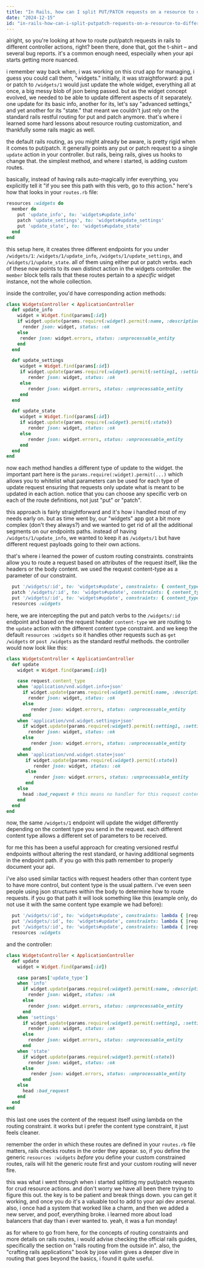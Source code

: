 ```yaml
---
title: "In Rails, how can I split PUT/PATCH requests on a resource to different actions?"
date: "2024-12-15"
id: "in-rails-how-can-i-split-putpatch-requests-on-a-resource-to-different-actions"
---
```


alright, so you're looking at how to route put/patch requests in rails to different controller actions, right? been there, done that, got the t-shirt – and several bug reports. it's a common enough need, especially when your api starts getting more nuanced.

i remember way back when, i was working on this crud app for managing, i guess you could call them, "widgets." initially, it was straightforward: a put or patch to `/widgets/1` would just update the whole widget, everything all at once, a big messy blob of json being passed. but as the widget concept evolved, we needed to be able to update different aspects of it separately. one update for its basic info, another for its, let's say "advanced settings," and yet another for its "state." that meant we couldn't just rely on the standard rails restful routing for put and patch anymore. that's where i learned some hard lessons about resource routing customization, and thankfully some rails magic as well.

the default rails routing, as you might already be aware, is pretty rigid when it comes to put/patch. it generally points any put or patch request to a single `update` action in your controller. but rails, being rails, gives us hooks to change that. the simplest method, and where i started, is adding custom routes.

basically, instead of having rails auto-magically infer everything, you explicitly tell it "if you see this path with this verb, go to *this* action." here's how that looks in your `routes.rb` file:

```ruby
resources :widgets do
  member do
    put 'update_info', to: 'widgets#update_info'
    patch 'update_settings', to: 'widgets#update_settings'
    put 'update_state', to: 'widgets#update_state'
  end
end
```

this setup here, it creates three different endpoints for you under `/widgets/1`: `/widgets/1/update_info`, `/widgets/1/update_settings`, and `/widgets/1/update_state`. all of them using either put or patch verbs. each of these now points to its own distinct action in the widgets controller. the `member` block tells rails that these routes pertain to a *specific* widget instance, not the whole collection.

inside the controller, you'd have corresponding action methods:

```ruby
class WidgetsController < ApplicationController
  def update_info
    widget = Widget.find(params[:id])
    if widget.update(params.require(:widget).permit(:name, :description))
      render json: widget, status: :ok
    else
     render json: widget.errors, status: :unprocessable_entity
    end
  end

  def update_settings
     widget = Widget.find(params[:id])
     if widget.update(params.require(:widget).permit(:setting1, :setting2))
        render json: widget, status: :ok
     else
        render json: widget.errors, status: :unprocessable_entity
     end
  end

  def update_state
     widget = Widget.find(params[:id])
     if widget.update(params.require(:widget).permit(:state))
        render json: widget, status: :ok
     else
        render json: widget.errors, status: :unprocessable_entity
     end
  end
end
```

now each method handles a different type of update to the widget. the important part here is the `params.require(:widget).permit(...)` which allows you to whitelist what parameters can be used for each type of update request ensuring that requests only update what is meant to be updated in each action. notice that you can choose any specific verb on each of the route definitions, not just "put" or "patch".

this approach is fairly straightforward and it's how i handled most of my needs early on. but as time went by, our "widgets" app got a bit more complex (don't they always?) and we wanted to get rid of all the additional segments on our endpoints paths. instead of having `/widgets/1/update_info`, we wanted to keep it as `/widgets/1` but have different request payloads going to their own actions.

that's where i learned the power of custom routing constraints. constraints allow you to route a request based on attributes of the request itself, like the headers or the body content. we used the request content-type as a parameter of our constraint.

```ruby
  put '/widgets/:id', to: 'widgets#update', constraints: { content_type: /application\/vnd\.widget\.info\+json/ }
  patch '/widgets/:id', to: 'widgets#update', constraints: { content_type: /application\/vnd\.widget\.settings\+json/ }
  put '/widgets/:id', to: 'widgets#update', constraints: { content_type: /application\/vnd\.widget\.state\+json/ }
  resources :widgets
```
here, we are intercepting the put and patch verbs to the `/widgets/:id` endpoint and based on the request header `content-type` we are routing to the `update` action with the different content type constraint. and we keep the default `resources :widgets` so it handles other requests such as `get /widgets` or `post /widgets` as the standard restful methods. the controller would now look like this:

```ruby
class WidgetsController < ApplicationController
  def update
    widget = Widget.find(params[:id])

    case request.content_type
    when 'application/vnd.widget.info+json'
      if widget.update(params.require(:widget).permit(:name, :description))
        render json: widget, status: :ok
      else
         render json: widget.errors, status: :unprocessable_entity
      end
    when 'application/vnd.widget.settings+json'
      if widget.update(params.require(:widget).permit(:setting1, :setting2))
        render json: widget, status: :ok
      else
         render json: widget.errors, status: :unprocessable_entity
      end
    when 'application/vnd.widget.state+json'
       if widget.update(params.require(:widget).permit(:state))
          render json: widget, status: :ok
       else
          render json: widget.errors, status: :unprocessable_entity
       end
    else
      head :bad_request # this means no handler for this request content type
    end
  end
end
```

now, the same `/widgets/1` endpoint will update the widget differently depending on the content type you send in the request. each different content type allows a different set of parameters to be received.

for me this has been a useful approach for creating versioned restful endpoints without altering the rest standard, or having additional segments in the endpoint path. if you go with this path remember to properly document your api.

i've also used similar tactics with request headers other than content type to have more control, but content type is the usual pattern. i've even seen people using json structures within the body to determine how to route requests. if you go that path it will look something like this (example only, do not use it with the same content type example we had before):

```ruby
  put '/widgets/:id', to: 'widgets#update', constraints: lambda { |request| request.params['update_type'] == 'info' }
  put '/widgets/:id', to: 'widgets#update', constraints: lambda { |request| request.params['update_type'] == 'settings' }
  put '/widgets/:id', to: 'widgets#update', constraints: lambda { |request| request.params['update_type'] == 'state' }
  resources :widgets
```
and the controller:
```ruby
class WidgetsController < ApplicationController
  def update
    widget = Widget.find(params[:id])

    case params['update_type']
    when 'info'
      if widget.update(params.require(:widget).permit(:name, :description))
        render json: widget, status: :ok
      else
        render json: widget.errors, status: :unprocessable_entity
      end
    when 'settings'
      if widget.update(params.require(:widget).permit(:setting1, :setting2))
        render json: widget, status: :ok
      else
        render json: widget.errors, status: :unprocessable_entity
      end
    when 'state'
      if widget.update(params.require(:widget).permit(:state))
        render json: widget, status: :ok
      else
         render json: widget.errors, status: :unprocessable_entity
      end
    else
      head :bad_request
    end
  end
end
```
this last one uses the content of the request itself using lambda on the routing constraint. it works but i prefer the content type constraint, it just feels cleaner.

remember the order in which these routes are defined in your `routes.rb` file matters, rails checks routes in the order they appear. so, if you define the generic `resources :widgets` *before* you define your custom constrained routes, rails will hit the generic route first and your custom routing will never fire.

this was what i went through when i started splitting my put/patch requests for crud resource actions. and don't worry we have all been there trying to figure this out. the key is to be patient and break things down. you can get it working, and once you do it's a valuable tool to add to your api dev arsenal. also, i once had a system that worked like a charm, and then we added a new server, and poof, everything broke. i learned more about load balancers that day than i ever wanted to. yeah, it was a fun monday!

as for where to go from here, for the concepts of routing constraints and more details on rails routes, i would advise checking the official rails guides, specifically the section on "rails routing from the outside in". also, the "crafting rails applications" book by jose valim gives a deeper dive in routing that goes beyond the basics, i found it quite useful.
